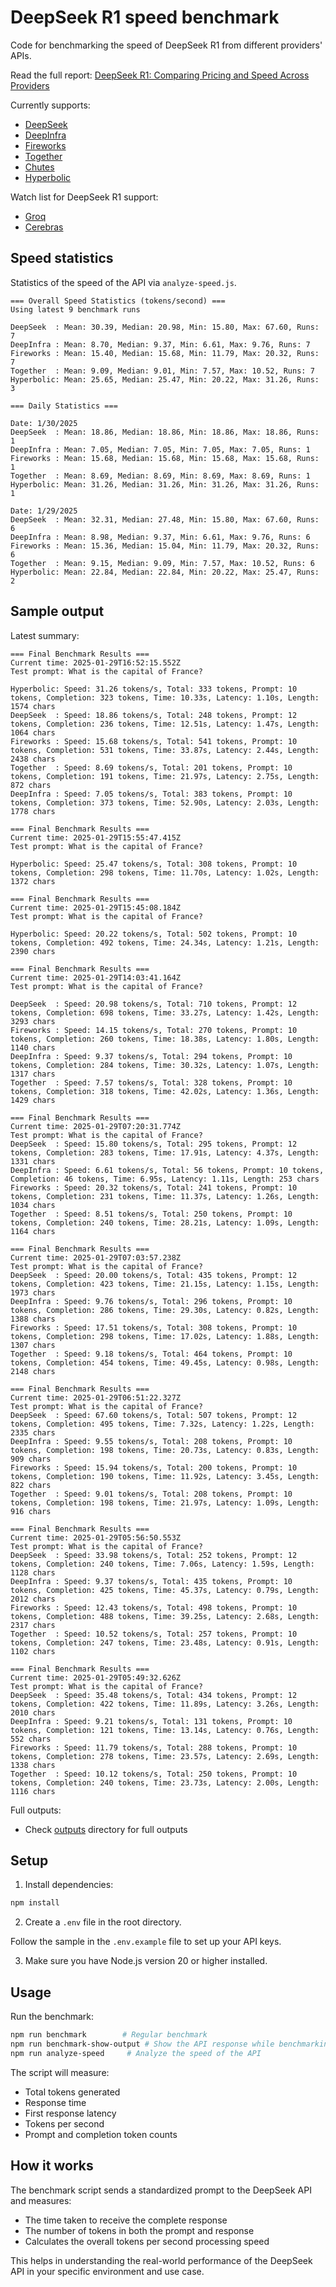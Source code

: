 # DeepSeek R1 speed benchmark

Code for benchmarking the speed of DeepSeek R1 from different providers' APIs.

Read the full report: [DeepSeek R1: Comparing Pricing and Speed Across Providers](https://prompt.16x.engineer/blog/deepseek-r1-cost-pricing-speed)

Currently supports:

- [DeepSeek](https://www.deepseek.com/)
- [DeepInfra](https://deepinfra.com/)
- [Fireworks](https://fireworks.ai/)
- [Together](https://www.together.ai/)
- [Chutes](https://chutes.ai/)
- [Hyperbolic](https://hyperbolic.xyz/)

Watch list for DeepSeek R1 support:

- [Groq](https://www.groq.com/)
- [Cerebras](https://cerebras.ai/)

## Speed statistics

Statistics of the speed of the API via `analyze-speed.js`.

```
=== Overall Speed Statistics (tokens/second) ===
Using latest 9 benchmark runs

DeepSeek  : Mean: 30.39, Median: 20.98, Min: 15.80, Max: 67.60, Runs: 7
DeepInfra : Mean: 8.70, Median: 9.37, Min: 6.61, Max: 9.76, Runs: 7
Fireworks : Mean: 15.40, Median: 15.68, Min: 11.79, Max: 20.32, Runs: 7
Together  : Mean: 9.09, Median: 9.01, Min: 7.57, Max: 10.52, Runs: 7
Hyperbolic: Mean: 25.65, Median: 25.47, Min: 20.22, Max: 31.26, Runs: 3

=== Daily Statistics ===

Date: 1/30/2025
DeepSeek  : Mean: 18.86, Median: 18.86, Min: 18.86, Max: 18.86, Runs: 1
DeepInfra : Mean: 7.05, Median: 7.05, Min: 7.05, Max: 7.05, Runs: 1
Fireworks : Mean: 15.68, Median: 15.68, Min: 15.68, Max: 15.68, Runs: 1
Together  : Mean: 8.69, Median: 8.69, Min: 8.69, Max: 8.69, Runs: 1
Hyperbolic: Mean: 31.26, Median: 31.26, Min: 31.26, Max: 31.26, Runs: 1

Date: 1/29/2025
DeepSeek  : Mean: 32.31, Median: 27.48, Min: 15.80, Max: 67.60, Runs: 6
DeepInfra : Mean: 8.98, Median: 9.37, Min: 6.61, Max: 9.76, Runs: 6
Fireworks : Mean: 15.36, Median: 15.04, Min: 11.79, Max: 20.32, Runs: 6
Together  : Mean: 9.15, Median: 9.09, Min: 7.57, Max: 10.52, Runs: 6
Hyperbolic: Mean: 22.84, Median: 22.84, Min: 20.22, Max: 25.47, Runs: 2
```

## Sample output

Latest summary:

```
=== Final Benchmark Results ===
Current time: 2025-01-29T16:52:15.552Z
Test prompt: What is the capital of France?

Hyperbolic: Speed: 31.26 tokens/s, Total: 333 tokens, Prompt: 10 tokens, Completion: 323 tokens, Time: 10.33s, Latency: 1.10s, Length: 1574 chars
DeepSeek  : Speed: 18.86 tokens/s, Total: 248 tokens, Prompt: 12 tokens, Completion: 236 tokens, Time: 12.51s, Latency: 1.47s, Length: 1064 chars
Fireworks : Speed: 15.68 tokens/s, Total: 541 tokens, Prompt: 10 tokens, Completion: 531 tokens, Time: 33.87s, Latency: 2.44s, Length: 2438 chars
Together  : Speed: 8.69 tokens/s, Total: 201 tokens, Prompt: 10 tokens, Completion: 191 tokens, Time: 21.97s, Latency: 2.75s, Length: 872 chars
DeepInfra : Speed: 7.05 tokens/s, Total: 383 tokens, Prompt: 10 tokens, Completion: 373 tokens, Time: 52.90s, Latency: 2.03s, Length: 1778 chars

=== Final Benchmark Results ===
Current time: 2025-01-29T15:55:47.415Z
Test prompt: What is the capital of France?

Hyperbolic: Speed: 25.47 tokens/s, Total: 308 tokens, Prompt: 10 tokens, Completion: 298 tokens, Time: 11.70s, Latency: 1.02s, Length: 1372 chars

=== Final Benchmark Results ===
Current time: 2025-01-29T15:45:08.184Z
Test prompt: What is the capital of France?

Hyperbolic: Speed: 20.22 tokens/s, Total: 502 tokens, Prompt: 10 tokens, Completion: 492 tokens, Time: 24.34s, Latency: 1.21s, Length: 2390 chars

=== Final Benchmark Results ===
Current time: 2025-01-29T14:03:41.164Z
Test prompt: What is the capital of France?

DeepSeek  : Speed: 20.98 tokens/s, Total: 710 tokens, Prompt: 12 tokens, Completion: 698 tokens, Time: 33.27s, Latency: 1.42s, Length: 3293 chars
Fireworks : Speed: 14.15 tokens/s, Total: 270 tokens, Prompt: 10 tokens, Completion: 260 tokens, Time: 18.38s, Latency: 1.80s, Length: 1140 chars
DeepInfra : Speed: 9.37 tokens/s, Total: 294 tokens, Prompt: 10 tokens, Completion: 284 tokens, Time: 30.32s, Latency: 1.07s, Length: 1317 chars
Together  : Speed: 7.57 tokens/s, Total: 328 tokens, Prompt: 10 tokens, Completion: 318 tokens, Time: 42.02s, Latency: 1.36s, Length: 1429 chars

=== Final Benchmark Results ===
Current time: 2025-01-29T07:20:31.774Z
Test prompt: What is the capital of France?
DeepSeek  : Speed: 15.80 tokens/s, Total: 295 tokens, Prompt: 12 tokens, Completion: 283 tokens, Time: 17.91s, Latency: 4.37s, Length: 1331 chars
DeepInfra : Speed: 6.61 tokens/s, Total: 56 tokens, Prompt: 10 tokens, Completion: 46 tokens, Time: 6.95s, Latency: 1.11s, Length: 253 chars
Fireworks : Speed: 20.32 tokens/s, Total: 241 tokens, Prompt: 10 tokens, Completion: 231 tokens, Time: 11.37s, Latency: 1.26s, Length: 1034 chars
Together  : Speed: 8.51 tokens/s, Total: 250 tokens, Prompt: 10 tokens, Completion: 240 tokens, Time: 28.21s, Latency: 1.09s, Length: 1164 chars

=== Final Benchmark Results ===
Current time: 2025-01-29T07:03:57.238Z
Test prompt: What is the capital of France?
DeepSeek  : Speed: 20.00 tokens/s, Total: 435 tokens, Prompt: 12 tokens, Completion: 423 tokens, Time: 21.15s, Latency: 1.15s, Length: 1973 chars
DeepInfra : Speed: 9.76 tokens/s, Total: 296 tokens, Prompt: 10 tokens, Completion: 286 tokens, Time: 29.30s, Latency: 0.82s, Length: 1388 chars
Fireworks : Speed: 17.51 tokens/s, Total: 308 tokens, Prompt: 10 tokens, Completion: 298 tokens, Time: 17.02s, Latency: 1.88s, Length: 1307 chars
Together  : Speed: 9.18 tokens/s, Total: 464 tokens, Prompt: 10 tokens, Completion: 454 tokens, Time: 49.45s, Latency: 0.98s, Length: 2148 chars

=== Final Benchmark Results ===
Current time: 2025-01-29T06:51:22.327Z
Test prompt: What is the capital of France?
DeepSeek  : Speed: 67.60 tokens/s, Total: 507 tokens, Prompt: 12 tokens, Completion: 495 tokens, Time: 7.32s, Latency: 1.22s, Length: 2335 chars
DeepInfra : Speed: 9.55 tokens/s, Total: 208 tokens, Prompt: 10 tokens, Completion: 198 tokens, Time: 20.73s, Latency: 0.83s, Length: 909 chars
Fireworks : Speed: 15.94 tokens/s, Total: 200 tokens, Prompt: 10 tokens, Completion: 190 tokens, Time: 11.92s, Latency: 3.45s, Length: 822 chars
Together  : Speed: 9.01 tokens/s, Total: 208 tokens, Prompt: 10 tokens, Completion: 198 tokens, Time: 21.97s, Latency: 1.09s, Length: 916 chars

=== Final Benchmark Results ===
Current time: 2025-01-29T05:56:50.553Z
Test prompt: What is the capital of France?
DeepSeek  : Speed: 33.98 tokens/s, Total: 252 tokens, Prompt: 12 tokens, Completion: 240 tokens, Time: 7.06s, Latency: 1.59s, Length: 1128 chars
DeepInfra : Speed: 9.37 tokens/s, Total: 435 tokens, Prompt: 10 tokens, Completion: 425 tokens, Time: 45.37s, Latency: 0.79s, Length: 2012 chars
Fireworks : Speed: 12.43 tokens/s, Total: 498 tokens, Prompt: 10 tokens, Completion: 488 tokens, Time: 39.25s, Latency: 2.68s, Length: 2317 chars
Together  : Speed: 10.52 tokens/s, Total: 257 tokens, Prompt: 10 tokens, Completion: 247 tokens, Time: 23.48s, Latency: 0.91s, Length: 1102 chars

=== Final Benchmark Results ===
Current time: 2025-01-29T05:49:32.626Z
Test prompt: What is the capital of France?
DeepSeek  : Speed: 35.48 tokens/s, Total: 434 tokens, Prompt: 12 tokens, Completion: 422 tokens, Time: 11.89s, Latency: 3.26s, Length: 2010 chars
DeepInfra : Speed: 9.21 tokens/s, Total: 131 tokens, Prompt: 10 tokens, Completion: 121 tokens, Time: 13.14s, Latency: 0.76s, Length: 552 chars
Fireworks : Speed: 11.79 tokens/s, Total: 288 tokens, Prompt: 10 tokens, Completion: 278 tokens, Time: 23.57s, Latency: 2.69s, Length: 1338 chars
Together  : Speed: 10.12 tokens/s, Total: 250 tokens, Prompt: 10 tokens, Completion: 240 tokens, Time: 23.73s, Latency: 2.00s, Length: 1116 chars
```

Full outputs:

- Check [outputs](outputs) directory for full outputs

## Setup

1. Install dependencies:

```bash
npm install
```

2. Create a `.env` file in the root directory.

Follow the sample in the `.env.example` file to set up your API keys.

3. Make sure you have Node.js version 20 or higher installed.

## Usage

Run the benchmark:

```bash
npm run benchmark        # Regular benchmark
npm run benchmark-show-output # Show the API response while benchmarking
npm run analyze-speed     # Analyze the speed of the API
```

The script will measure:

- Total tokens generated
- Response time
- First response latency
- Tokens per second
- Prompt and completion token counts

## How it works

The benchmark script sends a standardized prompt to the DeepSeek API and measures:

- The time taken to receive the complete response
- The number of tokens in both the prompt and response
- Calculates the overall tokens per second processing speed

This helps in understanding the real-world performance of the DeepSeek API in your specific environment and use case.
